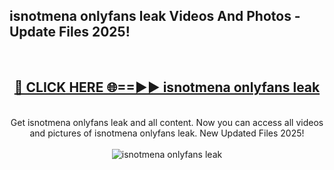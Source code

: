 <h2>isnotmena onlyfans leak Videos And Photos - Update Files 2025!</h2>
<br>
<div align="center">
<h2><a href="https://linkcuts.com/hfmhzwbr" rel="nofollow">🔴 CLICK HERE 🌐==►► isnotmena onlyfans leak</a></h2>
<br>
Get isnotmena onlyfans leak and all content. Now you can access all videos and pictures of isnotmena onlyfans leak. New Updated Files 2025!
<br>
<br>
<a href="https://linkcuts.com/hfmhzwbr" rel="nofollow" data-target="animated-image.originalLink"><img src="https://i.ibb.co.com/WyWwxjT/player-gif2.gif" alt="isnotmena onlyfans leak" style="max-width: 100%; display: inline-block;" data-target="animated-image.originalImage"></a>
</div>
<br>